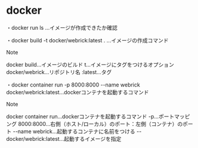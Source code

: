 # docker

・docker run ls ...イメージが作成できたか確認

・docker build -t docker/webrick:latest . ...イメージの作成コマンド

> [!NOTE]
> docker build...イメージのビルド
> t...イメージにタグをつけるオプション
> docker/webrick...リポジトリ名
> :latest...タグ

・docker container run -p 8000:8000 --name webrick docker/webrick:latest...dockerコンテナを起動するコマンド

> [!NOTE]
> docker container run...dockerコンテナを起動するコマンド
> -p...ポートマッピング
> 8000:8000...右側（ホスト/ローカル）のポート：左側（コンテナ）のポート
> --name webrick...起動するコンテナに名前をつける
> --docker/webrick:latest...起動するイメージを指定

  
 


